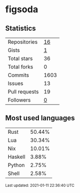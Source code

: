 # figsoda


## Statistics

<table>
    <tr>
        <td>Repositories</td>
        <td><a href="https://github.com/figsoda?tab=repositories">16</a></td>
    </tr>
    <tr>
        <td>Gists</td>
        <td><a href="https://gist.github.com/figsoda">1</a></td>
    </tr>
    <tr>
        <td>Total stars</td>
        <td>36</td>
    </tr>
    <tr>
        <td>Total forks</td>
        <td>0</td>
    </tr>
    <tr>
        <td>Commits</td>
        <td>1603</td>
    </tr>
    <tr>
        <td>Issues</td>
        <td>13</td>
    </tr>
    <tr>
        <td>Pull requests</td>
        <td>19</td>
    </tr>
    <tr>
        <td>Followers</td>
        <td><a href="https://github.com/figsoda?tab=followers">0</a></td>
    </tr>
</table>


## Most used languages

<table>
<tr><td>Rust</td><td>50.44%</td></tr>
<tr><td>Lua</td><td>30.34%</td></tr>
<tr><td>Nix</td><td>10.01%</td></tr>
<tr><td>Haskell</td><td>3.88%</td></tr>
<tr><td>Python</td><td>2.75%</td></tr>
<tr><td>Shell</td><td>2.58%</td></tr>
</table>


<sub>Last updated: 2021-01-11 22:36:40 UTC</sub>
